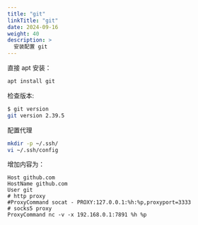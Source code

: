 ```yaml
---
title: "git"
linkTitle: "git"
date: 2024-09-16
weight: 40
description: >
  安装配置 git
---
```


直接 apt 安装：

```bash
apt install git
```

检查版本:

```bash
$ git version
git version 2.39.5
```

配置代理

```bash
mkdir -p ~/.ssh/
vi ~/.ssh/config
```

增加内容为：

```properties
Host github.com
HostName github.com
User git
# http proxy
#ProxyCommand socat - PROXY:127.0.0.1:%h:%p,proxyport=3333
# socks5 proxy
ProxyCommand nc -v -x 192.168.0.1:7891 %h %p
```
